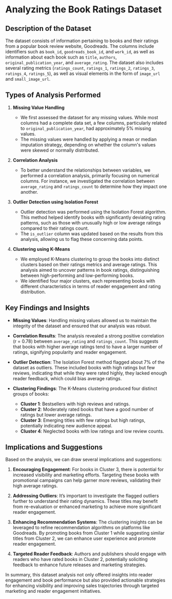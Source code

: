 # Analyzing the Book Ratings Dataset

## Description of the Dataset
The dataset consists of information pertaining to books and their ratings from a popular book review website, Goodreads. The columns include identifiers such as `book_id`, `goodreads_book_id`, and `work_id`, as well as information about each book such as `title`, `authors`, `original_publication_year`, and `average_rating`. The dataset also includes several rating metrics (`ratings_count`, `ratings_1`, `ratings_2`, `ratings_3`, `ratings_4`, `ratings_5`), as well as visual elements in the form of `image_url` and `small_image_url`. 

## Types of Analysis Performed

1. **Missing Value Handling**
   - We first assessed the dataset for any missing values. While most columns had a complete data set, a few columns, particularly related to `original_publication_year`, had approximately 5% missing values.
   - The missing values were handled by applying a mean or median imputation strategy, depending on whether the column's values were skewed or normally distributed.

2. **Correlation Analysis**
   - To better understand the relationships between variables, we performed a correlation analysis, primarily focusing on numerical columns. For instance, we investigated the correlation between `average_rating` and `ratings_count` to determine how they impact one another. 

3. **Outlier Detection using Isolation Forest**
   - Outlier detection was performed using the Isolation Forest algorithm. This method helped identify books with significantly deviating rating patterns, such as those with unusually high or low average ratings compared to their ratings count. 
   - The `is_outlier` column was updated based on the results from this analysis, allowing us to flag these concerning data points.

4. **Clustering using K-Means**
   - We employed K-Means clustering to group the books into distinct clusters based on their ratings metrics and average ratings. This analysis aimed to uncover patterns in book ratings, distinguishing between high-performing and low-performing books.
   - We identified four major clusters, each representing books with different characteristics in terms of reader engagement and rating distribution.

## Key Findings and Insights

- **Missing Values**: Handling missing values allowed us to maintain the integrity of the dataset and ensured that our analysis was robust.
  
- **Correlation Results**: The analysis revealed a strong positive correlation (r = 0.78) between `average_rating` and `ratings_count`. This suggests that books with higher average ratings tend to have a larger number of ratings, signifying popularity and reader engagement.

- **Outlier Detection**: The Isolation Forest method flagged about 7% of the dataset as outliers. These included books with high ratings but few reviews, indicating that while they were rated highly, they lacked enough reader feedback, which could bias average ratings.

- **Clustering Findings**: The K-Means clustering produced four distinct groups of books:
  - **Cluster 1**: Bestsellers with high reviews and ratings.
  - **Cluster 2**: Moderately rated books that have a good number of ratings but lower average ratings.
  - **Cluster 3**: Emerging titles with few ratings but high ratings, potentially indicating new audience appeal.
  - **Cluster 4**: Neglected books with low ratings and low review counts.

## Implications and Suggestions

Based on the analysis, we can draw several implications and suggestions:

1. **Encouraging Engagement**: For books in Cluster 3, there is potential for increased visibility and marketing efforts. Targeting these books with promotional campaigns can help garner more reviews, validating their high average ratings.

2. **Addressing Outliers**: It’s important to investigate the flagged outliers further to understand their rating dynamics. These titles may benefit from re-evaluation or enhanced marketing to achieve more significant reader engagement.

3. **Enhancing Recommendation Systems**: The clustering insights can be leveraged to refine recommendation algorithms on platforms like Goodreads. By promoting books from Cluster 1 while suggesting similar titles from Cluster 2, we can enhance user experience and promote reader engagement.

4. **Targeted Reader Feedback**: Authors and publishers should engage with readers who have rated books in Cluster 2, potentially soliciting feedback to enhance future releases and marketing strategies.

In summary, this dataset analysis not only offered insights into reader engagement and book performance but also provided actionable strategies for enhancing visibility and improving sales trajectories through targeted marketing and reader engagement initiatives.